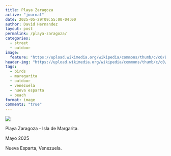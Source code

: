 ```yaml
---
title: Playa Zaragoza
active: "journal"
date: 2025-05-29T09:55:00-04:00
author: David Hernandez
layout: post
permalink: /playa-zaragoza/
categories:
  - street
  - outdoor
image:
  feature: "https://upload.wikimedia.org/wikipedia/commons/thumb/c/c0/Botes_en_Playa_Zaragoza.jpg/1024px-Botes_en_Playa_Zaragoza.jpg"
header-img: "https://upload.wikimedia.org/wikipedia/commons/thumb/c/c0/Botes_en_Playa_Zaragoza.jpg/1024px-Botes_en_Playa_Zaragoza.jpg"
tags:
  - birds
  - maragarita
  - outdoor
  - venezuela
  - nueva esparta
  - beach
format: image
comments: "true"
---
```

<a href="https://upload.wikimedia.org/wikipedia/commons/c/c0/Botes_en_Playa_Zaragoza.jpg" class="popup"  title="Playa Zaragoza" data-caption="© 2025 by David Hernández"><img src="https://upload.wikimedia.org/wikipedia/commons/c/c0/Botes_en_Playa_Zaragoza.jpg"></a>

Playa Zaragoza - Isla de Margarita.

Mayo 2025

Nueva Esparta, Venezuela.
